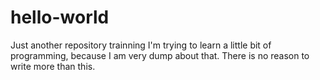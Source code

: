# hello-world
Just another repository trainning
I'm trying to learn a little bit of programming, because I am very dump about that.
There is no reason to write more than this.

